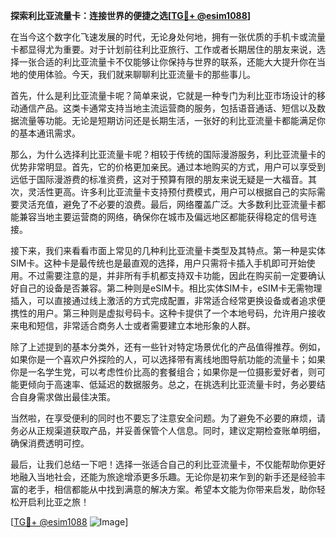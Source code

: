 **探索利比亚流量卡：连接世界的便捷之选[[TG💪+ @esim1088](https://t.me/s/esim1088)]**

在当今这个数字化飞速发展的时代，无论身处何地，拥有一张优质的手机卡或流量卡都显得尤为重要。对于计划前往利比亚旅行、工作或者长期居住的朋友来说，选择一张合适的利比亚流量卡不仅能够让你保持与世界的联系，还能大大提升你在当地的使用体验。今天，我们就来聊聊利比亚流量卡的那些事儿。

首先，什么是利比亚流量卡呢？简单来说，它就是一种专门为利比亚市场设计的移动通信产品。这类卡通常支持当地主流运营商的服务，包括语音通话、短信以及数据流量等功能。无论是短期访问还是长期生活，一张好的利比亚流量卡都能满足你的基本通讯需求。

那么，为什么选择利比亚流量卡呢？相较于传统的国际漫游服务，利比亚流量卡的优势非常明显。首先，它的价格更加亲民。通过本地购买的方式，用户可以享受到远低于国际漫游费的标准资费，这对于预算有限的朋友来说无疑是一大福音。其次，灵活性更高。许多利比亚流量卡支持预付费模式，用户可以根据自己的实际需要灵活充值，避免了不必要的浪费。最后，网络覆盖广泛。大多数利比亚流量卡都能兼容当地主要运营商的网络，确保你在城市及偏远地区都能获得稳定的信号连接。

接下来，我们来看看市面上常见的几种利比亚流量卡类型及其特点。第一种是实体SIM卡。这种卡是最传统也是最直观的选择，用户只需将卡插入手机即可开始使用。不过需要注意的是，并非所有手机都支持双卡功能，因此在购买前一定要确认好自己的设备是否兼容。第二种则是eSIM卡。相比实体SIM卡，eSIM卡无需物理插入，可以直接通过线上激活的方式完成配置，非常适合经常更换设备或者追求便携性的用户。第三种则是虚拟号码卡。这种卡提供了一个本地号码，允许用户接收来电和短信，非常适合商务人士或者需要建立本地形象的人群。

除了上述提到的基本分类外，还有一些针对特定场景优化的产品值得推荐。例如，如果你是一个喜欢户外探险的人，可以选择带有离线地图导航功能的流量卡；如果你是一名学生党，可以考虑性价比高的套餐组合；如果你是一位摄影爱好者，则可能更倾向于高速率、低延迟的数据服务。总之，在挑选利比亚流量卡时，务必要结合自身需求做出最佳决策。

当然啦，在享受便利的同时也不要忘了注意安全问题。为了避免不必要的麻烦，请务必从正规渠道获取产品，并妥善保管个人信息。同时，建议定期检查账单明细，确保消费透明可控。

最后，让我们总结一下吧！选择一张适合自己的利比亚流量卡，不仅能帮助你更好地融入当地社会，还能为旅途增添更多乐趣。无论你是初来乍到的新手还是经验丰富的老手，相信都能从中找到满意的解决方案。希望本文能为你带来启发，助你轻松开启利比亚之旅！

[[TG💪+ @esim1088](https://t.me/s/esim1088) ![Image](https://i.postimg.cc/4NQfJmqS/Snipaste-2025-05-13-00-14-12.png)]